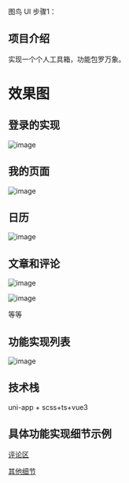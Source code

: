 图鸟 UI
步骤1：

## 项目介绍

实现一个个人工具箱，功能包罗万象。

# 效果图

## 登录的实现

![image](https://github.com/lingzipeng/uniapp/blob/main/src/static/pics/Snipaste_2024-03-05_22-41-26.png)

## 我的页面



![image](https://github.com/lingzipeng/uniapp/blob/main/src/static/pics/Snipaste_2024-03-05_22-42-08.png)





## 日历



![image](https://github.com/lingzipeng/uniapp/blob/main/src/static/pics/Snipaste_2024-03-06_19-31-57.png)





## 文章和评论



![image](https://github.com/lingzipeng/uniapp/blob/main/src/static/pics/Snipaste_2024-03-06_17-49-10.png)

![image](https://github.com/lingzipeng/uniapp/blob/main/src/static/pics/Snipaste_2024-03-06_17-50-21.png)

等等

## 功能实现列表

![image](https://github.com/lingzipeng/uniapp/blob/main/src/static/pics/Snipaste_2024-03-07_19-31-27.png)

## 技术栈

uni-app + scss+ts+vue3

## 具体功能实现细节示例





[评论区](https://github.com/lingzipeng/uniapp/blob/main/src/static/md/评论区.md)

[其他细节](https://github.com/lingzipeng/uniapp/blob/main/src/static/md/其他细节.md)